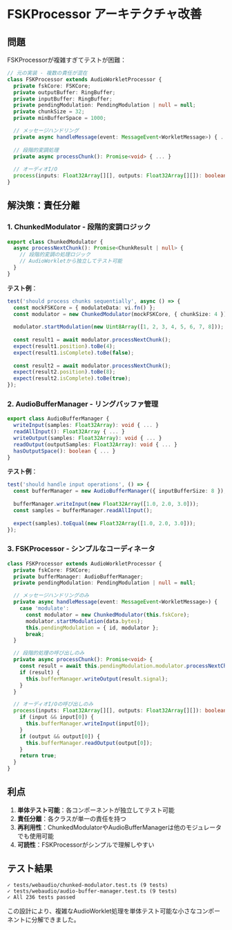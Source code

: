 # FSKProcessor アーキテクチャ改善

## 問題

FSKProcessorが複雑すぎてテストが困難：

```typescript
// 元の実装 - 複数の責任が混在
class FSKProcessor extends AudioWorkletProcessor {
  private fskCore: FSKCore;
  private outputBuffer: RingBuffer;
  private inputBuffer: RingBuffer;
  private pendingModulation: PendingModulation | null = null;
  private chunkSize = 32;
  private minBufferSpace = 1000;

  // メッセージハンドリング
  private async handleMessage(event: MessageEvent<WorkletMessage>) { ... }
  
  // 段階的変調処理
  private async processChunk(): Promise<void> { ... }
  
  // オーディオI/O
  process(inputs: Float32Array[][], outputs: Float32Array[][]): boolean { ... }
}
```

## 解決策：責任分離

### 1. ChunkedModulator - 段階的変調ロジック

```typescript
export class ChunkedModulator {
  async processNextChunk(): Promise<ChunkResult | null> {
    // 段階的変調の処理ロジック
    // AudioWorkletから独立してテスト可能
  }
}
```

**テスト例**：
```typescript
test('should process chunks sequentially', async () => {
  const mockFSKCore = { modulateData: vi.fn() };
  const modulator = new ChunkedModulator(mockFSKCore, { chunkSize: 4 });
  
  modulator.startModulation(new Uint8Array([1, 2, 3, 4, 5, 6, 7, 8]));
  
  const result1 = await modulator.processNextChunk();
  expect(result1.position).toBe(4);
  expect(result1.isComplete).toBe(false);
  
  const result2 = await modulator.processNextChunk();
  expect(result2.position).toBe(8);
  expect(result2.isComplete).toBe(true);
});
```

### 2. AudioBufferManager - リングバッファ管理

```typescript
export class AudioBufferManager {
  writeInput(samples: Float32Array): void { ... }
  readAllInput(): Float32Array { ... }
  writeOutput(samples: Float32Array): void { ... }
  readOutput(outputSamples: Float32Array): void { ... }
  hasOutputSpace(): boolean { ... }
}
```

**テスト例**：
```typescript
test('should handle input operations', () => {
  const bufferManager = new AudioBufferManager({ inputBufferSize: 8 });
  
  bufferManager.writeInput(new Float32Array([1.0, 2.0, 3.0]));
  const samples = bufferManager.readAllInput();
  
  expect(samples).toEqual(new Float32Array([1.0, 2.0, 3.0]));
});
```

### 3. FSKProcessor - シンプルなコーディネータ

```typescript
class FSKProcessor extends AudioWorkletProcessor {
  private fskCore: FSKCore;
  private bufferManager: AudioBufferManager;
  private pendingModulation: PendingModulation | null = null;

  // メッセージハンドリングのみ
  private async handleMessage(event: MessageEvent<WorkletMessage>) {
    case 'modulate':
      const modulator = new ChunkedModulator(this.fskCore);
      modulator.startModulation(data.bytes);
      this.pendingModulation = { id, modulator };
      break;
  }

  // 段階的処理の呼び出しのみ
  private async processChunk(): Promise<void> {
    const result = await this.pendingModulation.modulator.processNextChunk();
    if (result) {
      this.bufferManager.writeOutput(result.signal);
    }
  }

  // オーディオI/Oの呼び出しのみ
  process(inputs: Float32Array[][], outputs: Float32Array[][]): boolean {
    if (input && input[0]) {
      this.bufferManager.writeInput(input[0]);
    }
    if (output && output[0]) {
      this.bufferManager.readOutput(output[0]);
    }
    return true;
  }
}
```

## 利点

1. **単体テスト可能**：各コンポーネントが独立してテスト可能
2. **責任分離**：各クラスが単一の責任を持つ
3. **再利用性**：ChunkedModulatorやAudioBufferManagerは他のモジュレータでも使用可能
4. **可読性**：FSKProcessorがシンプルで理解しやすい

## テスト結果

```
✓ tests/webaudio/chunked-modulator.test.ts (9 tests)
✓ tests/webaudio/audio-buffer-manager.test.ts (9 tests)
✓ All 236 tests passed
```

この設計により、複雑なAudioWorklet処理を単体テスト可能な小さなコンポーネントに分解できました。